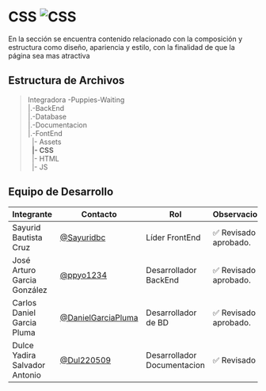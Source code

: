 # CSS   ![CSS](https://img.shields.io/badge/CSS-239120?&style=for-the-badge&logo=css3&logoColor=white)


 En la sección se encuentra contenido relacionado con la composición y estructura como diseño, apariencia y estilo, con la finalidad de que la página sea mas atractiva 

## Estructura de Archivos 

>Integradora -Puppies-Waiting<br>
>|.-BackEnd <br>
>|.-Database <br>
>|.-Documentacion <br>
>|.-FontEnd <br>
>&nbsp;&nbsp;|- Assets <br>
>&nbsp;&nbsp;**|- CSS** <br>
>&nbsp;&nbsp;|- HTML <br>
>&nbsp;&nbsp;|- JS <br>


## Equipo de Desarrollo

|Integrante|Contacto|Rol|Observaciones|
|------------|--------|---|---|
|Sayurid Bautista Cruz|[@Sayuridbc](https://github.com/sayuridbc)|Líder FrontEnd|✅ Revisado y aprobado.|
|José Arturo Garcia González |[@ppyo1234](https://github.com/ppyo1234)|Desarrollador BackEnd|✅ Revisado y aprobado.|
|Carlos Daniel Garcia Pluma|[@DanielGarciaPluma](https://github.com/DanielGarciaPluma)|Desarrollador de BD|✅ Revisado y aprobado.|
|Dulce Yadira Salvador Antonio|[@Dul220509](https://github.com/Dul220509)|Desarrollador Documentacion|✅ Revisado|
